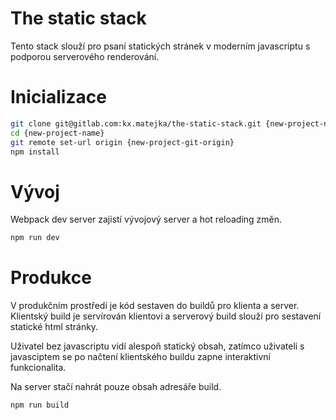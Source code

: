 The static stack
================

Tento stack slouží pro psaní statických stránek v moderním javascriptu s podporou serverového renderování.

# Inicializace

```sh
git clone git@gitlab.com:kx.matejka/the-static-stack.git {new-project-name}
cd {new-project-name}
git remote set-url origin {new-project-git-origin}
npm install
```

# Vývoj

Webpack dev server zajistí vývojový server a hot reloading změn.

```sh
npm run dev
```

# Produkce

V produkčním prostředí je kód sestaven do buildů pro klienta a server. Klientský build je servírován klientovi a serverový build slouží pro sestavení statické html stránky. 

Uživatel bez javascriptu vidí alespoň statický obsah, zatímco uživateli s javasciptem se po načtení klientského buildu zapne interaktivní funkcionalita.

Na server stačí nahrát pouze obsah adresáře build.

```sh
npm run build
```
